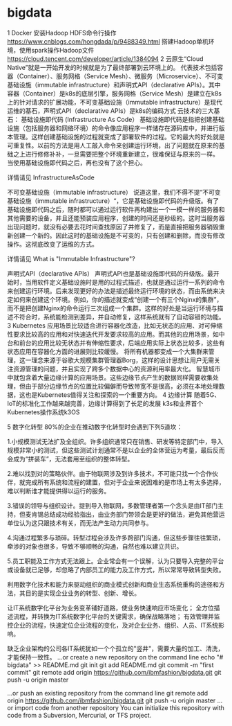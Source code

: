 # bigdata
1 Docker 安装Hadoop HDFS命令行操作 https://www.cnblogs.com/hongdada/p/9488349.html
  搭建Hadoop单机环境，使用spark操作Hadoop文件  https://cloud.tencent.com/developer/article/1384094
2 云原生“Cloud Native”就是一开始开发的时候就是为了最终部署到云环境上的。
  代表技术包括容器（Container）、服务网格（Service Mesh）、微服务（Microservice）、不可变基础设施（immutable infrastructure）和声明式API（declarative APIs）。其中容器（Container）是k8s的底层引擎，服务网格（Service Mesh）是建立在k8s上的针对请求的扩展功能，不可变基础设施（immutable infrastructure）是现代运维的基石，声明式API（declarative APIs）是k8s的编码方式
  云技术的三大基石：
  基础设施即代码 (Infrastructure As Code）
  基础设施即代码是指把创建基础设施（包括服务器和网络环境）的命令像应用程序一样储存在源码库中，并进行版本管理。这样创建基础设施的过程就变成了部署软件的过程。它的最大的好处就是可重复性。以前的方法是用人工敲入命令来创建运行环境，出了问题就在原来的基础之上进行修修补补，一旦需要把整个环境重新建立，很难保证与原来的一样。 当使用基础设施即代码之后，再也没有了这个担心。
  
  详情请见 InfrastructureAsCode
  
  不可变基础设施（immutable infrastructure）
  说道这里，我们不得不提“不可变基础设施（immutable infrastructure）“，它是基础设施即代码的升级版。有了基础设施即代码之后，随时都可以通过运行软件再构建出一个一模一样的服务器和其他需要的设备，并且还能预装应用程序，创建的时间还是秒级的。这时当服务器出现问题时，就没有必要去花时间查找原因了并修复了，而是直接把服务器销毁重新创建一个新的。因此这时的基础设施是不可变的，只有创建和删除，而没有修改操作。这彻底改变了运维的方式。
  
  详情请见 What is "Immutable Infrastructure"?
  
  声明式API（declarative APIs）
  声明式API也是基础设施即代码的升级版。最开始时，当用软件定义基础设施时是用的过程式描述，也就是通过运行一系列的命令来创建运行环境。后来发现更好的办法是描述最终运行环境的状态，而由系统来决定如何来创建这个环境。例如，你的描述就变成“创建一个有三个Nginx的集群”，而不是把创建Nginx的命令运行三次组成一个集群。这样的好处是当运行环境与描述不符合时，系统能检测到差异，并自动修复，这样系统就有了自动容错的功能。
3 Kubernetes 应用场景比较适合进行容器化改造，比如无状态的应用、对可伸缩性要求比较高的应用和对快速迭代开发要求较高的应用。而其他的应用场景，如中台和前台的应用比较无状态并有伸缩性要求，后端应用实际上状态比较多，这些有状态应用在容器化方面的进展则比较缓慢。
  将所有机器都变成一个大集群来管理，这一理念来源于谷歌大规模集群管理器Borg，这样的设计思想让用户无需关注资源管理的问题，并且实现了跨多个数据中心的资源利用率最大化。
  智慧城市中就包含着大量边缘计算的应用场景。这些边缘节点产生的数据同样需要收集处理，但由于部分边缘节点的位置比较偏僻而导致带宽不是很高，必须在本地处理数据，这也是Kubernetes值得关注和探索的一个重要方向。
4 边缘计算 随着5G、IoT的标准化工作越来越完善，边缘计算得到了长足的发展 k3s和业界首个Kubernetes操作系统k3OS

5 数字化转型
  80%的企业在推动数字化转型时会遇到下列5道坎：
  
  1.小规模测试无法扩及全组织。许多组织通常只在销售、研发等特定部门中，导入规模非常小的测试，但这些测试计划通常不是以企业的全体营运为考量，最后反而会成为“拼装车”，无法套用至组织的整体转型。
  
  2.难以找到对的策略伙伴。由于物联网涉及到许多技术，不可能只找一个合作伙伴，就完成所有系统和流程的建置，但对于企业来说困难的是市场上有太多选择，难以判断谁才能提供得以运行的服务。
  
  3.错误的领导与组织设计。提到导入物联网，多数管理者第一个念头是由IT部门主持，但麦肯锡总结成功经验指出，由业务部门带领会是更好的做法，避免其他营运单位认为这只跟技术有关，而无法产生动力共同参与。
  
  4.沟通过程繁多与琐碎。转型过程会涉及许多跨部门沟通，但这些步骤往往繁琐，牵涉的对象也很多，导致不够顺畅的沟通，自然也难以建立共识。
  
  5.员工职能及工作方式无法跟上。企业常会有一个误解，认为只要导入完整的平台或设备就已足够，却忽略了内部员工的能力及工作方式，所以常常导致转型失败。
  
  利用数字化技术和能力来驱动组织的商业模式创新和商业生态系统重构的途径和方法，其目的是实现企业业务的转型、创新、增长。
  
  让IT系统数字化平台为业务变革铺好道路，使业务快速响应市场变化；
  全方位描述流程，并转换为IT系统数字化平台的关键需求，确保战略落地；
  有效管理并监控企业的流程，快速定位企业流程的变化，及对企业业务、组织、人员、IT系统影响。
  
  缺乏企业架构的公司各IT系统犹如一个个孤立的"竖井"，需要大量的加工、清洗，才能保持一致性。
  …or create a new repository on the command line
  echo "# bigdata" >> README.md
  git init
  git add README.md
  git commit -m "first commit"
  git remote add origin https://github.com/ibmfashion/bigdata.git
  git push -u origin master
                  
  …or push an existing repository from the command line
  git remote add origin https://github.com/ibmfashion/bigdata.git
  git push -u origin master
  …or import code from another repository
  You can initialize this repository with code from a Subversion, Mercurial, or TFS project.